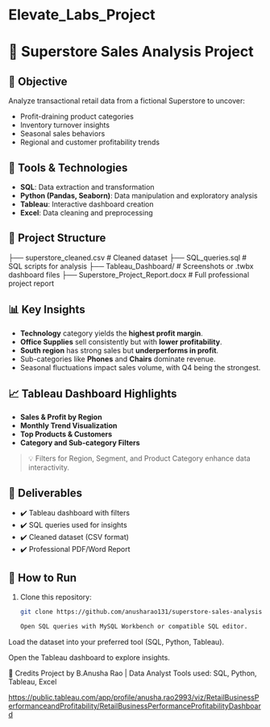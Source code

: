 # Elevate_Labs_Project

# 🛒 Superstore Sales Analysis Project

## 📌 Objective
Analyze transactional retail data from a fictional Superstore to uncover:
- Profit-draining product categories
- Inventory turnover insights
- Seasonal sales behaviors
- Regional and customer profitability trends

## 🧰 Tools & Technologies
- **SQL**: Data extraction and transformation
- **Python (Pandas, Seaborn)**: Data manipulation and exploratory analysis
- **Tableau**: Interactive dashboard creation
- **Excel**: Data cleaning and preprocessing

## 📂 Project Structure

├── superstore_cleaned.csv # Cleaned dataset
├── SQL_queries.sql # SQL scripts for analysis
├── Tableau_Dashboard/ # Screenshots or .twbx dashboard files
├── Superstore_Project_Report.docx # Full professional project report

## 📊 Key Insights

- **Technology** category yields the **highest profit margin**.
- **Office Supplies** sell consistently but with **lower profitability**.
- **South region** has strong sales but **underperforms in profit**.
- Sub-categories like **Phones** and **Chairs** dominate revenue.
- Seasonal fluctuations impact sales volume, with Q4 being the strongest.

## 📈 Tableau Dashboard Highlights

- **Sales & Profit by Region**
- **Monthly Trend Visualization**
- **Top Products & Customers**
- **Category and Sub-category Filters**

> 💡 Filters for Region, Segment, and Product Category enhance data interactivity.

## 📑 Deliverables

- ✔️ Tableau dashboard with filters
- ✔️ SQL queries used for insights
- ✔️ Cleaned dataset (CSV format)
- ✔️ Professional PDF/Word Report

## 🚀 How to Run

1. Clone this repository:
   ```bash
   git clone https://github.com/anusharao131/superstore-sales-analysis.git

   Open SQL queries with MySQL Workbench or compatible SQL editor.

Load the dataset into your preferred tool (SQL, Python, Tableau).

Open the Tableau dashboard to explore insights.

🤝 Credits
Project by B.Anusha Rao | Data Analyst
Tools used: SQL, Python, Tableau, Excel

https://public.tableau.com/app/profile/anusha.rao2993/viz/RetailBusinessPerformanceandProfitability/RetailBusinessPerformanceProfitabilityDashboard
